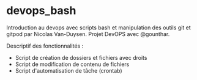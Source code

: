 # devops_bash
Introduction au devops avec scripts bash et manipulation des outils git et gitpod par Nicolas Van-Duysen. Projet DevOPS avec @gounthar.

Descriptif des fonctionnalités :
- Script de création de dossiers et fichiers avec droits
- Script de modification de contenu de fichiers
- Script d'automatisation de tâche (crontab)

